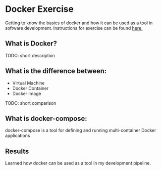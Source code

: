 # Docker Exercise

Getting to know the basics of docker and how it can be used as a tool in software development. Instructions for exercise can be found [here.](https://github.com/hgop/syllabus-2017/blob/master/Assignment/Day2/day2.md)

## What is Docker?

TODO: short description

## What is the difference between:

* Virtual Machine
* Docker Container
* Docker Image

TODO: short comparison

## What is docker-compose:

docker-compose is a tool for defining and running multi-container Docker applications

## Results

Learned how docker can be used as a tool in my development pipeline. 